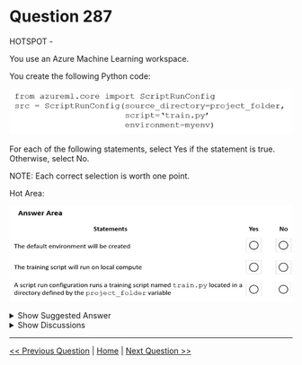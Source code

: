 # Question 287

HOTSPOT -

You use an Azure Machine Learning workspace.

You create the following Python code:

![Question Image](images/q287_q_0031300001.png)

For each of the following statements, select Yes if the statement is true. Otherwise, select No.

NOTE: Each correct selection is worth one point.

Hot Area:

![Question Image](images/q287_q_0031300002.png)

<details>
  <summary>Show Suggested Answer</summary>

  <img src="images/q287_ans_0_0031400001.png" alt="Answer Image"><br>
<p>Box 1: No -</p>
<p>Environment is a required parameter. The environment to use for the run. If no environment is specified, azureml.core.runconfig.DEFAULT_CPU_IMAGE will be used as the Docker image for the run.</p>
<p>The following example shows how to instantiate a new environment. from azureml.core import Environment myenv = Environment(name=&quot;myenv&quot;)</p>
<p>Box 2: Yes -</p>
<p>Parameter compute_target: The compute target where training will happen. This can either be a ComputeTarget object, the name of an existing ComputeTarget, or the string &quot;local&quot;. If no compute target is specified, your local machine will be used.</p>
<p>Box 3: Yes -</p>
<p>Parameter source_directory. A local directory containing code files needed for a run.</p>
<p>Parameter script. The file path relative to the source_directory of the script to be run.</p>
<p>Reference:</p>
<p>https://docs.microsoft.com/en-us/python/api/azureml-core/azureml.core.scriptrunconfig https://docs.microsoft.com/en-us/python/api/azureml-core/azureml.core.environment.environment</p>

</details>

<details>
  <summary>Show Discussions</summary>

<blockquote><p><strong>445f1bd</strong> <code>(Fri 25 Jul 2025 01:34)</code> - <em>Upvotes: 1</em></p><p>From https://learn.microsoft.com/en-us/python/api/azureml-core/azureml.core.scriptrunconfig?view=azure-ml-py.....

compute_target

AbstractComputeTarget or str
The compute target where training will happen. This can either be a ComputeTarget object, the name of an existing ComputeTarget, or the string &quot;local&quot;. If no compute target is specified, your local machine will be used.</p></blockquote>
<blockquote><p><strong>jefimija</strong> <code>(Wed 30 Oct 2024 10:02)</code> - <em>Upvotes: 2</em></p><p>how do we know it&#x27;s local compute?</p></blockquote>
<blockquote><p><strong>a6cb3b0</strong> <code>(Fri 22 Mar 2024 17:25)</code> - <em>Upvotes: 2</em></p><p>No-Yes-Yes
for 2nd:
The compute target where training will happen. This can either be a ComputeTarget object, the name of an existing ComputeTarget, or the string &quot;local&quot;. If no compute target is specified, your local machine will be used.
see: https://learn.microsoft.com/en-us/python/api/azureml-core/azureml.core.scriptrunconfig?view=azure-ml-py</p></blockquote>
<blockquote><p><strong>haby</strong> <code>(Mon 18 Dec 2023 18:15)</code> - <em>Upvotes: 2</em></p><p>No - Yes - Yes; 
for 2nd , compute_target = None by default, which means if not setting, run on local compute by default</p></blockquote>
<blockquote><p><strong>ferren</strong> <code>(Mon 11 Sep 2023 00:48)</code> - <em>Upvotes: 1</em></p><p>type in chat gpt and answer is No No Yes</p></blockquote>
<blockquote><p><strong>Batman160591</strong> <code>(Mon 26 Jun 2023 21:42)</code> - <em>Upvotes: 3</em></p><p>The default environment will be created: No
    The training script will run on local compute: No
    A script run configuration runs a training script named train.py located in the directory defined by the project_folder variable: Yes</p></blockquote>
<blockquote><p><strong>giusecozza</strong> <code>(Wed 07 Sep 2022 13:10)</code> - <em>Upvotes: 3</em></p><p>I&#x27;m skeptic about Box3: &quot;A ScriptRunConfig object is used to configure the information necessary for submitting a training run as part of an Experiment&quot;...so it should &quot;configure&quot;, not &quot;run&quot;...isn&#x27;t it?

https://docs.microsoft.com/en-us/python/api/azureml-core/azureml.core.scriptrunconfig?view=azure-ml-py</p></blockquote>

</details>

---

[<< Previous Question](question_286.md) | [Home](/index.md) | [Next Question >>](question_288.md)
